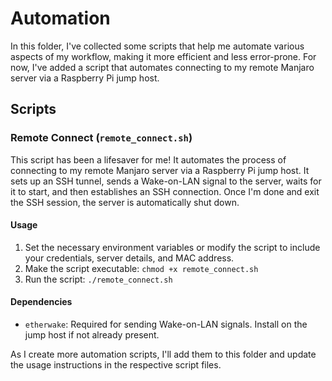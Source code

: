 # Automation

In this folder, I've collected some scripts that help me automate various aspects of my workflow, making it more efficient and less error-prone. For now, I've added a script that automates connecting to my remote Manjaro server via a Raspberry Pi jump host.

## Scripts

### Remote Connect (`remote_connect.sh`)

This script has been a lifesaver for me! It automates the process of connecting to my remote Manjaro server via a Raspberry Pi jump host. It sets up an SSH tunnel, sends a Wake-on-LAN signal to the server, waits for it to start, and then establishes an SSH connection. Once I'm done and exit the SSH session, the server is automatically shut down.

#### Usage

1. Set the necessary environment variables or modify the script to include your credentials, server details, and MAC address.
2. Make the script executable: `chmod +x remote_connect.sh`
3. Run the script: `./remote_connect.sh`

#### Dependencies

- `etherwake`: Required for sending Wake-on-LAN signals. Install on the jump host if not already present.

As I create more automation scripts, I'll add them to this folder and update the usage instructions in the respective script files.

